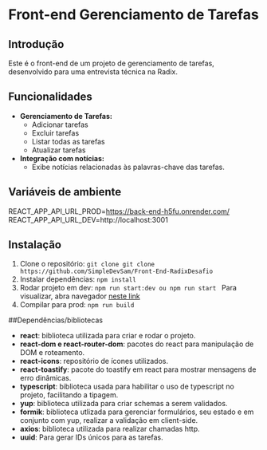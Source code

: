 
# Front-end Gerenciamento de Tarefas

## Introdução

Este é o front-end de um projeto de gerenciamento de tarefas, desenvolvido para uma entrevista técnica na Radix.

## Funcionalidades
- **Gerenciamento de Tarefas:**
  -    Adicionar tarefas 
  -    Excluir tarefas
  -  Listar todas as tarefas
  -  Atualizar tarefas
 - **Integração com notícias:**
   -    Exibe notícias relacionadas às palavras-chave das tarefas.

## Variáveis de ambiente
REACT_APP_API_URL_PROD=https://back-end-h5fu.onrender.com/
REACT_APP_API_URL_DEV=http://localhost:3001
  
## Instalação

1. Clone o repositório:
 `git clone git clone https://github.com/SimpleDevSam/Front-End-RadixDesafio `
  2. Instalar dependências:
 `npm install`
 3. Rodar projeto em dev:
 `npm run start:dev ou npm run start `
 Para visualizar, abra navegador [neste link](http://localhost:3000)
  4. Compilar para prod:
 `npm run build`

##Dependências/bibliotecas

-   **react**: biblioteca utilizada para criar e rodar o projeto.
-   **react-dom e react-router-dom**: pacotes do react para manipulação de DOM e roteamento.
-   **react-icons**: repositório de ícones utilizados.
-   **react-toastify**: pacote do toastify em react para mostrar mensagens de erro dinâmicas.
-   **typescript**: biblioteca usada para habilitar o uso de typescript no projeto, facilitando a tipagem.
-   **yup**: biblioteca utilizada para criar schemas a serem validados.
-   **formik**: biblioteca utlizada para gerenciar formulários, seu estado e em conjunto com yup, realizar a validação em client-side.
-   **axios**: biblioteca utilizada para realizar chamadas http.
-   **uuid**: Para gerar IDs únicos para as tarefas.